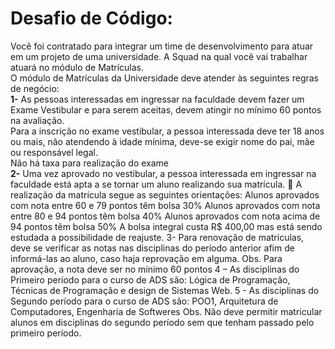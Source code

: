 # Desafio de Código:

Você foi contratado para integrar um time de desenvolvimento para atuar em um projeto de uma universidade. A Squad na qual você vai trabalhar atuará no módulo de Matrículas.  
O módulo de Matrículas da Universidade deve atender às seguintes regras de negócio:  
**1-**	As pessoas interessadas em ingressar na faculdade devem fazer um Exame Vestibular e para serem aceitas, devem atingir no mínimo 60 pontos na avaliação.  
Para a inscrição no exame vestibular, a pessoa interessada deve ter 18 anos ou mais, não atendendo à idade mínima, deve-se exigir nome do pai, mãe ou responsável legal.  
Não há taxa para realização do exame  
**2-**	Uma vez aprovado no vestibular, a pessoa interessada em ingressar na faculdade está apta a se tornar um aluno realizando sua matrícula.
 A realização da matrícula segue as seguintes orientações:
Alunos aprovados com nota entre 60 e 79 pontos têm bolsa 30%
Alunos aprovados com nota entre 80 e 94 pontos têm bolsa 40%
Alunos aprovados com nota acima de 94 pontos têm bolsa 50%
A bolsa integral custa R$ 400,00 mas está sendo estudada a possibilidade de reajuste.
3-	Para renovação de matrículas, deve se verificar as notas nas disciplinas do período anterior afim de informá-las ao aluno, caso haja reprovação em alguma.
Obs. Para aprovação, a nota deve ser no mínimo 60 pontos
4 – As disciplinas do Primeiro período para o curso de ADS são:
Lógica de Programação, Técnicas de Programação e design de Sistemas Web.
5 - As disciplinas do Segundo período para o curso de ADS são:
POO1, Arquitetura de Computadores, Engenharia de Softweres
Obs. Não deve permitir matricular alunos em disciplinas do segundo período sem que tenham passado pelo primeiro período.
